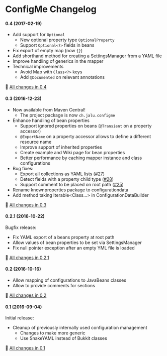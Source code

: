 # ConfigMe Changelog

#### 0.4 (2017-02-19)
- Add support for `Optional`
  - New optional property type `OptionalProperty`
  - Support `Optional<?>` fields in beans
- Fix export of empty map (now `{}`)
- Add shorthand method for creating a SettingsManager from a YAML file
- Improve handling of generics in the mapper
- Technical improvements
  - Avoid Map with `Class<?>` keys
  - Add `@Documented` on relevant annotations

:blue_book: [All changes in 0.4](https://github.com/AuthMe/ConfigMe/milestone/4?closed=1)

#### 0.3 (2016-12-23)
- Now available from Maven Central!
  - The project package is now `ch.jalu.configme`
- Enhance handling of bean properties
  - Support ignored properties on beans (`@Transient` on a property accessor)
  - `@ExportName` on a property accessor allows to define a different resource name
  - Improve support of inherited properties
  - Create example and Wiki page for bean properties
  - Better performance by caching mapper instance and class configurations
- Bug fixes:
  - Export all collections as YAML lists ([#27](https://github.com/AuthMe/ConfigMe/issues/27))
  - Detect fields with a property child type ([#28](https://github.com/AuthMe/ConfigMe/issues/28))
  - Support comment to be placed on root path ([#25](https://github.com/AuthMe/ConfigMe/issues/25))
- Rename knownproperties package to configurationdata
- Add method taking Iterable&lt;Class...> in ConfigurationDataBuilder

:blue_book: [All changes in 0.3](https://github.com/AuthMe/ConfigMe/milestone/3?closed=1)

#### 0.2.1 (2016-10-22)
Bugfix release:
- Fix YAML export of a beans property at root path
- Allow values of bean properties to be set via SettingsManager
- Fix null pointer exception after an empty YML file is loaded

:blue_book: [All changes in 0.2.1](https://github.com/AuthMe/ConfigMe/milestone/5?closed=1)


#### 0.2 (2016-10-16)
- Allow mapping of configurations to JavaBeans classes
- Allow to provide comments for sections

:blue_book: [All changes in 0.2](https://github.com/AuthMe/ConfigMe/milestone/2?closed=1)


#### 0.1 (2016-09-04)
Initial release:
- Cleanup of previously internally used configuration management
  - Changes to make more generic
  - Use SnakeYAML instead of Bukkit classes

:blue_book: [All changes in 0.1](https://github.com/AuthMe/ConfigMe/milestone/1?closed=1)
